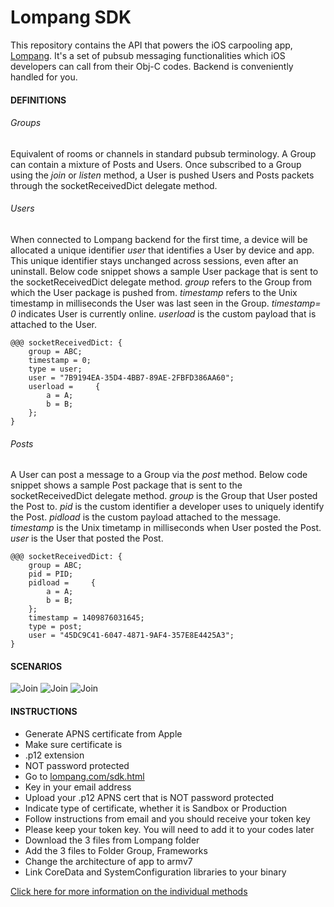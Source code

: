Lompang SDK
===========

This repository contains the API that powers the iOS carpooling app, [Lompang](http://appstore.com/lompang). It's a set of pubsub messaging functionalities which iOS developers can call from their Obj-C codes. Backend is conveniently handled for you.


#### DEFINITIONS

###### Groups
Equivalent of rooms or channels in standard pubsub terminology. A Group can contain a mixture of Posts and Users. Once subscribed to a Group using the _join_ or _listen_ method, a User is pushed Users and Posts packets through the socketReceivedDict delegate method.

###### Users
When connected to Lompang backend for the first time, a device will be allocated a unique identifier _user_ that identifies a User by device and app. This unique identifier stays unchanged across sessions, even after an uninstall. Below code snippet shows a sample User package that is sent to the socketReceivedDict delegate method. _group_ refers to the Group from which the User package is pushed from. _timestamp_ refers to the Unix timestamp in milliseconds the User was last seen in the Group. _timestamp= 0_ indicates User is currently online. _userload_ is the custom payload that is attached to the User.

```
@@@ socketReceivedDict: {
    group = ABC;
    timestamp = 0;
    type = user;
    user = "7B9194EA-35D4-4BB7-89AE-2FBFD386AA60";
    userload =     {
        a = A;
        b = B;
    };
}
```

###### Posts
A User can post a message to a Group via the _post_ method. Below code snippet shows a sample Post package that is sent to the socketReceivedDict delegate method. _group_ is the Group that User posted the Post to. _pid_ is the custom identifier a developer uses to uniquely identify the Post. _pidload_ is the custom payload attached to the message. _timestamp_ is the Unix timetamp in milliseconds when User posted the Post. _user_ is the User that posted the Post.  

```
@@@ socketReceivedDict: {
    group = ABC;
    pid = PID;
    pidload =     {
        a = A;
        b = B;
    };
    timestamp = 1409876031645;
    type = post;
    user = "45DC9C41-6047-4871-9AF4-357E8E4425A3";
}
```

#### SCENARIOS

![Join](/Scenerios/1.png)
![Join](http://lompang.com/images/sdklisten.png)
![Join](http://lompang.com/images/sdkpost.png)

#### INSTRUCTIONS
* Generate APNS certificate from Apple
* Make sure certificate is
 * .p12 extension
 * NOT password protected
* Go to [lompang.com/sdk.html](http://lompang.com/sdk.html)
 * Key in your email address
 * Upload your .p12 APNS cert that is NOT password protected
 * Indicate type of certificate, whether it is Sandbox or Production
* Follow instructions from email and you should receive your token key
* Please keep your token key. You will need to add it to your codes later
* Download the 3 files from Lompang folder
* Add the 3 files to Folder Group, Frameworks
* Change the architecture of app to armv7
* Link CoreData and SystemConfiguration libraries to your binary

[Click here for more information on the individual methods](https://github.com/ngzhongcai/lompang/blob/master/Lompang/Lompang.h)
